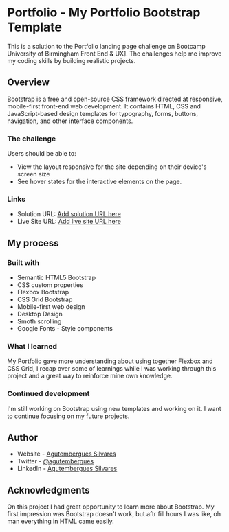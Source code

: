 # Portfolio - My Portfolio Bootstrap Template

This is a solution to the Portfolio landing page challenge on Bootcamp University of Birmingham Front End & UX]. The challenges help me improve my coding skills by building realistic projects.

## Overview

Bootstrap is a free and open-source CSS framework directed at responsive, mobile-first front-end web development. It contains HTML, CSS and JavaScript-based design templates for typography, forms, buttons, navigation, and other interface components.

### The challenge

Users should be able to:

- View the layout responsive for the site depending on their device's screen size
- See hover states for the interactive elements on the page.

### Links

- Solution URL: [Add solution URL here](https://github.com/gutemsilvares/bootstrap-portfolio/)
- Live Site URL: [Add live site URL here](https://gutemsilvares.github.io/bootstrap-portfolio/)

## My process

### Built with

- Semantic HTML5 Bootstrap
- CSS custom properties
- Flexbox Bootstrap
- CSS Grid Bootstrap
- Mobile-first web design
- Desktop Design
- Smoth scrolling
- Google Fonts - Style components

### What I learned

My Portfolio gave more understanding about using together Flexbox and CSS Grid, I recap over some of learnings while I was working through this project and a great way to reinforce mine own knowledge.

### Continued development

I'm still working on Bootstrap using new templates and working on it. I want to continue focusing on my future projects.

## Author

- Website - [Agutembergues Silvares](https://gutemsilvares.github.io/bootstrap-portfolio/)
- Twitter - [@agutembergues](https://twitter.com/agutembergues)
- LinkedIn - [Agutembergues Silvares](https://www.linkedin.com/in/gutemsilvares/)

## Acknowledgments

On this project I had great opportunity to learn more about Bootstrap. My first impression was Bootstrap doesn't work, but aftr fill hours I was like, oh man everything in HTML came easily.

